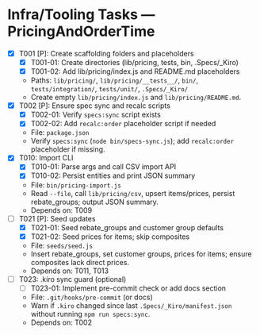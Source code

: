 # Infra/Tooling Tasks — PricingAndOrderTime

- [x] T001 [P]: Create scaffolding folders and placeholders
  - [x] T001-01: Create directories (lib/pricing, tests, bin, .Specs/_Kiro)
  - [x] T001-02: Add lib/pricing/index.js and README.md placeholders
  - Paths: `lib/pricing/`, `lib/pricing/__tests__/`, `bin/`, `tests/integration/`, `tests/unit/`, `.Specs/_Kiro/`
  - Create empty `lib/pricing/index.js` and `lib/pricing/README.md`.
- [x] T002 [P]: Ensure spec sync and recalc scripts
  - [x] T002-01: Verify `specs:sync` script exists
  - [x] T002-02: Add `recalc:order` placeholder script if needed
  - File: `package.json`
  - Verify `specs:sync` (`node bin/specs-sync.js`); add `recalc:order` placeholder if missing.
- [x] T010: Import CLI
  - [x] T010-01: Parse args and call CSV import API
  - [x] T010-02: Persist entities and print JSON summary
  - File: `bin/pricing-import.js`
  - Read `--file`, call `lib/pricing/csv`, upsert items/prices, persist rebate_groups; output JSON summary.
  - Depends on: T009
- [ ] T021 [P]: Seed updates
  - [x] T021-01: Seed rebate_groups and customer group defaults
  - [x] T021-02: Seed prices for items; skip composites
  - File: `seeds/seed.js`
  - Insert rebate_groups, set customer groups, prices for items; ensure composites lack direct prices.
  - Depends on: T011, T013
- [ ] T023: .kiro sync guard (optional)
  - [ ] T023-01: Implement pre-commit check or add docs section
  - File: `.git/hooks/pre-commit` (or docs)
  - Warn if `.kiro` changed since last `.Specs/_Kiro/manifest.json` without running `npm run specs:sync`.
  - Depends on: T002

